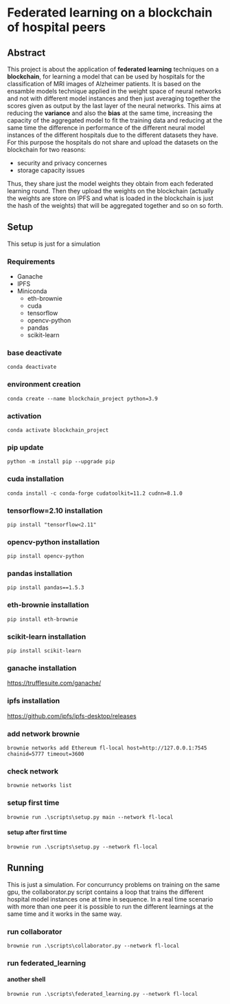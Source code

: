 # Federated learning on a blockchain of hospital peers
## Abstract
This project is about the application of **federated learning** techniques on a **blockchain**, for learning a model that can be used by hospitals
for the classification of MRI images of Alzheimer patients. It is based on the ensamble models technique applied in the weight space of neural networks 
and not with different model instances and then just averaging together the scores given as output by the last layer of the neural networks.
This aims at reducing the **variance** and also the **bias** at the same time, increasing the capacity
of the aggregated model to fit the training data and reducing at the same time the difference in performance of the different neural model instances of the 
different hospitals due to the different datasets they have.
For this purpose the hospitals do not share and upload the datasets on the blockchain for two reasons:
* security and privacy concernes
* storage capacity issues

Thus, they share just the model weights they obtain from each federated learning round. Then they upload the weights on the blockchain (actually the weights
are store on IPFS and what is loaded in the blockchain is just the hash of the weights) that will be aggregated together and so on so forth.

## Setup
This setup is just for a simulation
### Requirements
* Ganache
* IPFS
* Miniconda
  * eth-brownie
  * cuda
  * tensorflow
  * opencv-python
  * pandas
  * scikit-learn

### base deactivate
`conda deactivate`

### environment creation
`conda create --name blockchain_project python=3.9`

### activation
`conda activate blockchain_project`

### pip update
`python -m install pip --upgrade pip`

### cuda installation
`conda install -c conda-forge cudatoolkit=11.2 cudnn=8.1.0`

### tensorflow=2.10 installation
`pip install "tensorflow<2.11"`

### opencv-python installation
`pip install opencv-python`

### pandas installation
`pip install pandas==1.5.3`

### eth-brownie installation
`pip install eth-brownie`

### scikit-learn installation
`pip install scikit-learn`

### ganache installation
https://trufflesuite.com/ganache/

### ipfs installation
https://github.com/ipfs/ipfs-desktop/releases

### add network brownie
`brownie networks add Ethereum fl-local host=http://127.0.0.1:7545 chainid=5777 timeout=3600`

### check network
`brownie networks list`

### setup first time
`brownie run .\scripts\setup.py main --network fl-local` 
#### setup after first time
`brownie run .\scripts\setup.py --network fl-local`

## Running
This is just a simulation. For concurruncy problems on training on the same gpu, the collaborator.py script contains a loop that trains the
different hospital model instances one at time in sequence. In a real time scenario with more than one peer it is possible to run 
the different learnings at the same time and it works in the same way.
### run collaborator
`brownie run .\scripts\collaborator.py --network fl-local`

### run federated_learning
#### another shell
`brownie run .\scripts\federated_learning.py --network fl-local`
